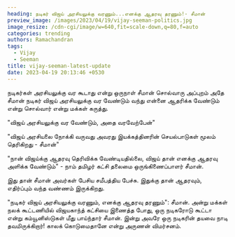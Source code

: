 ```yaml
---
heading: நடிகர் விஜய் அரசியலுக்கு வரணும்...எனக்கு ஆதரவு தரணும்!- சீமான்
preview_image: /images/2023/04/19/vijay-seeman-politics.jpg
image_resize: /cdn-cgi/image/w=640,fit=scale-down,q=80,f=auto
categories: trending
authors: Ramachandran
tags:
  - Vijay
  - Seeman
title: vijay-seeman-latest-update
date: 2023-04-19 20:13:46 +0530
---
```

நடிகர்கள் அரசியலுக்கு
வர கூடாது என்று ஒருநாள்
சீமான் சொல்வாரு அப்புறம்
அதே சீமான் நடிகர் விஜய்
அரசியலுக்கு வர வேண்டும்
வந்து என்னை ஆதரிக்க வேண்டும் என்று சொல்வார் என்று மக்கள் கருத்து.

"விஜய் அரசியலுக்கு வர வேண்டும், அதை வரவேற்பேன்"

"விஜய் அரசியலை நோக்கி வருவது அவரது இயக்கத்தினரின் செயல்பாடுகள் மூலம் தெரிகிறது - சீமான்"

"நான் விஜய்க்கு ஆதரவு தெரிவிக்க வேண்டியதில்லை, விஜய் தான் எனக்கு ஆதரவு அளிக்க வேண்டும்" - நாம் தமிழர் கட்சி தலைமை ஒருங்கிணைப்பாளர் சீமான்.

இது தான் சீமான் அவர்கள் பேசிய சமீபத்திய பேச்சு. இதுக்கு தான் ஆதரவும், எதிர்ப்பும் வந்த வண்ணம் இருக்கிறது.



"நடிகர் விஜய் அரசியலுக்கு வரணும், எனக்கு ஆதரவு தரணும்": சீமான்.
அன்று மக்கள் நலக் கூட்டணியில் விஜயகாந்த் கட்சியை இணைத்த
போது, ஒரு நடிகரோடு கூட்டா என்று கம்யூனிஸ்டுகள் மீது பாய்ந்தார் 
சீமான். இன்று அவரே ஒரு நடிகரின் தயவை நாடி தவமிருக்கிறார்!
காலக் கொடுமைதானே என்று அருணன் விமர்சனம்.